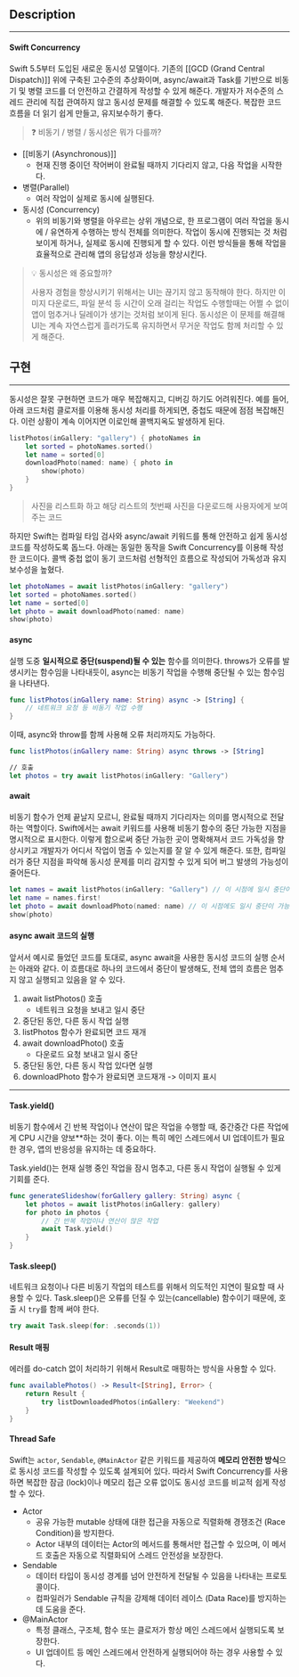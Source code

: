 
## Description
---
#### Swift Concurrency

Swift 5.5부터 도입된 새로운 동시성 모델이다.
기존의 [[GCD (Grand Central Dispatch)]] 위에 구축된 고수준의 추상화이며, async/await과 Task를 기반으로 비동기 및 병렬 코드를 더 안전하고 간결하게 작성할 수 있게 해준다. 개발자가 저수준의 스레드 관리에 직접 관여하지 않고 동시성 문제를 해결할 수 있도록 해준다. 복잡한 코드 흐름을 더 읽기 쉽게 만들고, 유지보수하기 좋다.


> ❓ 비동기 / 병렬 / 동시성은 뭐가 다를까?

- [[비동기 (Asynchronous)]]
	- 현재 진행 중이던 작어버이 완료될 때까지 기다리지 않고, 다음 작업을 시작한다.
- 병렬(Parallel)
	- 여러 작업이 실제로 동시에 실행된다.
- 동시성 (Concurrency)
	- 위의 비동기와 병렬을 아우르는 상위 개념으로, 한 프로그램이 여러 작업을 동시에 / 유연하게 수행하는 방식 전체를 의미한다. 작업이 동시에 진행되는 것 처럼 보이게 하거나, 실제로 동시에 진행되게 할 수 있다. 이런 방식들을 통해 작업을 효율적으로 관리해 앱의 응답성과 성능을 향상시킨다.


> 💡 동시성은 왜 중요할까?
> 
> 사용자 경험을 향상시키기 위해서는 UI는 끊기지 않고 동작해야 한다. 하지만 이미지 다운로드, 파일 분석 등 시간이 오래 걸리는 작업도 수행할때는 어쩔 수 없이 앱이 멈추거나 딜레이가 생기는 것처럼 보이게 된다. 동시성은 이 문제를 해결해 UI는 계속 자연스럽게 흘러가도록 유지하면서 무거운 작업도 함께 처리할 수 있게 해준다.



## 구현
---

동시성은 잘못 구현하면 코드가 매우 복잡해지고, 디버깅 하기도 어려워진다.
예를 들어, 아래 코드처럼 클로저를 이용해 동시성 처리를 하게되면, 중첩도 때문에 점점 복잡해진다. 
이런 상황이 계속 이어지면 이로인해 콜백지옥도 발생하게 된다.

```swift
listPhotos(inGallery: "gallery") { photoNames in 
	let sorted = photoNames.sorted() 
	let name = sorted[0] 
	downloadPhoto(named: name) { photo in 
		show(photo) 
	}
}
```
> 사진을 리스트화 하고 해당 리스트의 첫번째 사진을 다운로드해 사용자에게 보여주는 코드

하지만 Swift는 컴파일 타임 검사와 async/await 키워드를 통해 안전하고 쉽게 동시성 코드를 작성하도록 돕느다. 아래는 동일한 동작을 Swift Concurrency를 이용해 작성한 코드이다. 콜백 중첩 없이 동기 코드처럼 선형적인 흐름으로 작성되어 가독성과 유지보수성을 높혔다.

```swift
let photoNames = await listPhotos(inGallery: "gallery") 
let sorted = photoNames.sorted() 
let name = sorted[0] 
let photo = await downloadPhoto(named: name) 
show(photo)
```


#### async

실행 도중 **일시적으로 중단(suspend)될 수 있는** 함수를 의미한다. throws가 오류를 발생시키는 함수임을 나타내듯이, async는 비동기 작업을 수행해 중단될 수 있는 함수임을 나타낸다.

```swift
func listPhotos(inGallery name: String) async -> [String] {
    // 네트워크 요청 등 비동기 작업 수행
}
```

이때, async와 throw를 함께 사용해 오류 처리까지도 가능하다.

```swift
func listPhotos(inGallery name: String) async throws -> [String]

// 호출
let photos = try await listPhotos(inGallery: "Gallery")
```


#### await

비동기 함수가 언제 끝날지 모르니, 완료될 때까지 기다리자는 의미를 명시적으로 전달하는 역할이다. Swift에서는 await 키워드를 사용해 비동기 함수의 중단 가능한 지점을 명시적으로 표시한다. 이렇게 함으로써 중단 가능한 곳이 명확해져서 코드 가독성을 향상시키고 개발자가 어디서 작업이 멈출 수 있는지를 잘 알 수 있게 해준다. 또한, 컴파일러가 중단 지점을 파악해 동시성 문제를 미리 감지할 수 있게 되어 버그 발생의 가능성이 줄어든다.

```swift
let names = await listPhotos(inGallery: "Gallery") // 이 시점에 일시 중단이 가능하다
let name = names.first!
let photo = await downloadPhoto(named: name) // 이 시점에도 일시 중단이 가능하다
show(photo)
```


#### async await 코드의 실행

앞서서 예시로 들었던 코드를 토대로, async await을 사용한 동시성 코드의 실행 순서는 아래와 같다.
이 흐름대로 하나의 코드에서 중단이 발생해도, 전체 앱의 흐름은 멈추지 않고 실행되고 있음을 알 수 있다.

1. await listPhotos() 호출
	- 네트워크 요청을 보내고 일시 중단
2. 중단된 동안, 다른 동시 작업 실행
3. listPhotos 함수가 완료되면 코드 재개
4. await downloadPhoto() 호출
	- 다운로드 요청 보내고 일시 중단
5. 중단된 동안, 다른 동시 작업 있다면 실행
6. downloadPhoto 함수가 완료되면 코드재개 -> 이미지 표시


---

#### Task.yield()

비동기 함수에서 긴 반복 작업이나 연산이 많은 작업을 수행할 때, 중간중간 다른 작업에게 CPU 시간을 양보**하는 것이 좋다. 이는 특히 메인 스레드에서 UI 업데이트가 필요한 경우, 앱의 반응성을 유지하는 데 중요하다.

Task.yield()는 현재 실행 중인 작업을 잠시 멈추고, 다른 동시 작업이 실행될 수 있게 기회를 준다.


```swift
func generateSlideshow(forGallery gallery: String) async {
    let photos = await listPhotos(inGallery: gallery)
    for photo in photos {
        // 긴 반복 작업이나 연산이 많은 작업
        await Task.yield()
    }
}
```


#### Task.sleep()

네트워크 요청이나 다른 비동기 작업의 테스트를 위해서 의도적인 지연이 필요할 때 사용할 수 있다.
Task.sleep()은 오류를 던질 수 있는(cancellable) 함수이기 때문에, 호출 시 `try`를 함께 써야 한다.

```swift
try await Task.sleep(for: .seconds(1))
```


#### Result 매핑

에러를 do-catch 없이 처리하기 위해서 Result로 매핑하는 방식을 사용할 수 있다.

```swift
func availablePhotos() -> Result<[String], Error> { 
	return Result { 
		try listDownloadedPhotos(inGallery: "Weekend") 
	} 
}
```


#### Thread Safe

Swift는 `actor`, `Sendable`, `@MainActor` 같은 키워드를 제공하여 **메모리 안전한 방식**으로 동시성 코드를 작성할 수 있도록 설계되어 있다. 따라서 Swift Concurrency를 사용하면 복잡한 잠금 (lock)이나 메모리 접근 오류 없이도 동시성 코드를 비교적 쉽게 작성할 수 있다.

- Actor
	- 공유 가능한 mutable 상태에 대한 접근을 자동으로 직렬화해 경쟁조건 (Race Condition)을 방지한다.
	- Actor 내부의 데이터는 Actor의 메서드를 통해서만 접근할 수 있으며, 이 메서드 호출은 자동으로 직렬화되어 스레드 안전성을 보장한다.
- Sendable
	- 데이터 타입이 동시성 경계를 넘어 안전하게 전달될 수 있음을 나타내는 프로토콜이다.
	- 컴파일러가 Sendable 규칙을 강제해 데이터 레이스 (Data Race)를 방지하는 데 도움을 준다.
- @MainActor
	- 특정 클래스, 구조체, 함수 또는 클로저가 항상 메인 스레드에서 실행되도록 보장한다.
	- UI 업데이트 등 메인 스레드에서 안전하게 실행되어야 하는 경우 사용할 수 있다.


